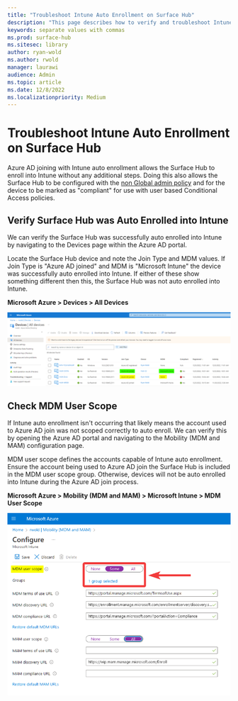 ```yaml
---
title: "Troubleshoot Intune Auto Enrollment on Surface Hub"
description: "This page describes how to verify and troubleshoot Intune auto enrollment for Surface Hub."
keywords: separate values with commas
ms.prod: surface-hub
ms.sitesec: library
author: ryan-wold
ms.author: rwold
manager: laurawi
audience: Admin
ms.topic: article
ms.date: 12/8/2022
ms.localizationpriority: Medium
---
```


# Troubleshoot Intune Auto Enrollment on Surface Hub

Azure AD joining with Intune auto enrollment allows the Surface Hub to enroll into Intune without any additional steps. Doing this also allows the Surface Hub to be configured with the [non Global admin policy](https://learn.microsoft.com/en-us/surface-hub/surface-hub-2s-nonglobal-admin) and for the device to be marked as "compliant" for use with user based Conditional Access policies.
 
## Verify Surface Hub was Auto Enrolled into Intune

We can verify the Surface Hub was successfully auto enrolled into Intune by navigating to the Devices page within the Azure AD portal. 
 
Locate the Surface Hub device and note the Join Type and MDM values. If Join Type is "Azure AD joined" and MDM is "Microsoft Intune" the device was successfully auto enrolled into Intune. If either of these show something different then this, the Surface Hub was not auto enrolled into Intune.

**Microsoft Azure > Devices > All Devices**

![](images/intune-auto-enroll-1.png)


## Check MDM User Scope

If Intune auto enrollment isn't occurring that likely means the account used to Azure AD join was not scoped correctly to auto enroll. We can verify this by opening the Azure AD portal and navigating to the Mobility (MDM and MAM) configuration page. 
 
MDM user scope defines the accounts capable of Intune auto enrollment. Ensure the account being used to Azure AD join the Surface Hub is included in the MDM user scope group. Otherwise, devices will not be auto enrolled into Intune during the Azure AD join process.

**Microsoft Azure > Mobility (MDM and MAM) > Microsoft Intune > MDM User Scope**

![](images/intune-auto-enroll-2.png)



